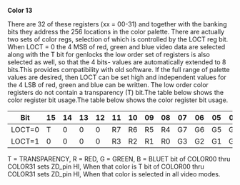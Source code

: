 **Color 13**

There are 32 of these registers (xx = 00-31) and together with the banking bits they address the 256 locations in the color palette. There are actually two sets of color regs, selection of which is controlled by the LOCT reg bit. When LOCT = 0 the 4 MSB of red, green and blue video data are selected along with the T bit for genlocks the low order set of registers is also selected as well, so that the 4 bits- values are automatically extended to 8 bits.This provides compatibility with old software. If the full range of palette values are desired, then LOCT can be set high and independent values for the 4 LSB of red, green and blue can be written. The low order color registers do not contain a transparency (T) bit.The table below shows the color register bit usage.The table below shows the color register bit usage.

| Bit| 15| 14| 13| 12| 11| 10| 09| 08| 07| 06| 05| 04| 03| 02| 01| 00  |
|---|---|---|---|---|---|---|---|---|---|---|---|---|---|---|---|---  |
|LOCT=0| T| 0| 0| 0| R7| R6| R5| R4| G7| G6| G5| G4| B7| B6| B5| B4  |
|LOCT=1| 0| 0| 0| 0| R3| R2| R1| R0| G3| G2| G1| G0| B3| B2| B1| B0|

T = TRANSPARENCY, R = RED, G = GREEN, B = BLUET bit of COLOR00 thru COLOR31 sets ZD_pin HI, When that color is T bit of COLOR00 thru COLOR31 sets ZD_pin HI, When that color is selected in all video modes.

